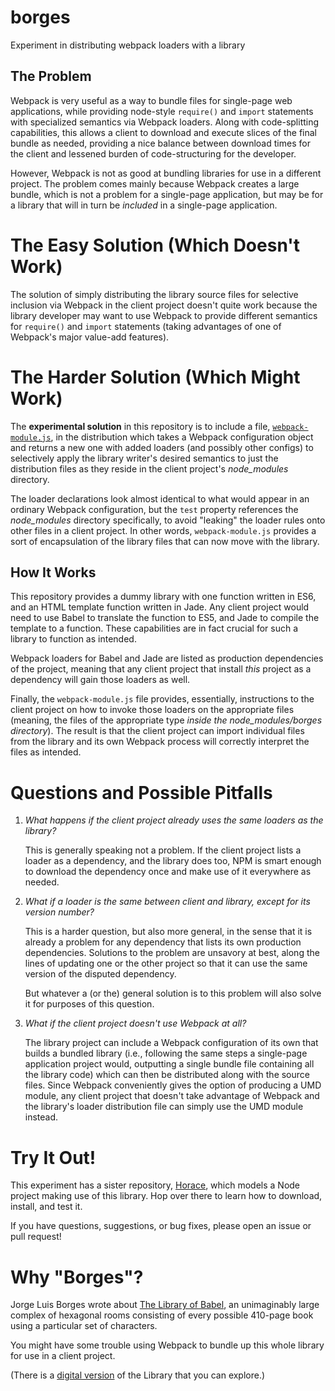 # borges
Experiment in distributing webpack loaders with a library

## The Problem

Webpack is very useful as a way to bundle files for single-page web
applications, while providing node-style `require()` and `import` statements
with specialized semantics via Webpack loaders. Along with code-splitting
capabilities, this allows a client to download and execute slices of the final
bundle as needed, providing a nice balance between download times for the client
and lessened burden of code-structuring for the developer.

However, Webpack is not as good at bundling libraries for use in a different
project. The problem comes mainly because Webpack creates a large bundle, which
is not a problem for a single-page application, but may be for a library that
will in turn be *included* in a single-page application.

# The Easy Solution (Which Doesn't Work)

The solution of simply distributing the library source files for selective
inclusion via Webpack in the client project doesn't quite work because the
library developer may want to use Webpack to provide different semantics for
`require()` and `import` statements (taking advantages of one of Webpack's major
value-add features).

# The Harder Solution (Which Might Work)

The **experimental solution** in this repository is to include a file,
[`webpack-module.js`](https://github.com/ronichoudhury-work/borges/blob/master/webpack-module.js),
in the distribution which takes a Webpack configuration object and returns a new
one with added loaders (and possibly other configs) to selectively apply the
library writer's desired semantics to just the distribution files as they reside
in the client project's *node_modules* directory.

The loader declarations look almost identical to what would appear in an
ordinary Webpack configuration, but the `test` property references the
*node_modules* directory specifically, to avoid "leaking" the loader rules onto
other files in a client project. In other words, `webpack-module.js` provides a
sort of encapsulation of the library files that can now move with the library.

## How It Works

This repository provides a dummy library with one function written in ES6, and
an HTML template function written in Jade. Any client project would need to use
Babel to translate the function to ES5, and Jade to compile the template to a
function. These capabilities are in fact crucial for such a library to function
as intended.

Webpack loaders for Babel and Jade are listed as production dependencies of the
project, meaning that any client project that install *this* project as a
dependency will gain those loaders as well.

Finally, the `webpack-module.js` file provides, essentially, instructions to the
client project on how to invoke those loaders on the appropriate files (meaning,
the files of the appropriate type *inside the node_modules/borges directory*).
The result is that the client project can import individual files from the
library and its own Webpack process will correctly interpret the files as
intended.

# Questions and Possible Pitfalls

1. *What happens if the client project already uses the same loaders as the
   library?*

   This is generally speaking not a problem. If the client project lists a
   loader as a dependency, and the library does too, NPM is smart enough to
   download the dependency once and make use of it everywhere as needed.

2. *What if a loader is the same between client and library, except for its
   version number?*

   This is a harder question, but also more general, in the sense that it is
   already a problem for any dependency that lists its own production dependencies.
   Solutions to the problem are unsavory at best, along the lines of updating one
   or the other project so that it can use the same version of the disputed
   dependency.

   But whatever a (or the) general solution is to this problem will also solve it
   for purposes of this question.

3. *What if the client project doesn't use Webpack at all?*

   The library project can include a Webpack configuration of its own that
   builds a bundled library (i.e., following the same steps a single-page
   application project would, outputting a single bundle file containing all the
   library code) which can then be distributed along with the source files. Since
   Webpack conveniently gives the option of producing a UMD module, any client
   project that doesn't take advantage of Webpack and the library's loader
   distribution file can simply use the UMD module instead.

# Try It Out!

This experiment has a sister repository,
[Horace](https://github.com/ronichoudhury-work/horace), which models a Node
project making use of this library. Hop over there to learn how to download,
install, and test it.

If you have questions, suggestions, or bug fixes, please open an issue or pull
request!

# Why "Borges"?

Jorge Luis Borges wrote about [The Library of
Babel](https://en.wikipedia.org/wiki/The_Library_of_Babel), an unimaginably
large complex of hexagonal rooms consisting of every possible 410-page book
using a particular set of characters.

You might have some trouble using Webpack to bundle up this whole library for
use in a client project.

(There is a [digital version](https://libraryofbabel.info/) of the Library that
you can explore.)
